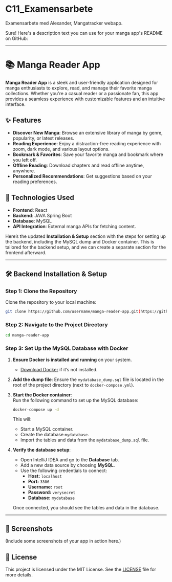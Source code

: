 # C11_Examensarbete
Examensarbete med Alexander, Mangatracker webapp.


Sure! Here's a description text you can use for your manga app's README on GitHub:

---

# 📚 Manga Reader App  

**Manga Reader App** is a sleek and user-friendly application designed for manga enthusiasts to explore, read, and manage their favorite manga collections. Whether you're a casual reader or a passionate fan, this app provides a seamless experience with customizable features and an intuitive interface.  

## ✨ Features  
- **Discover New Manga**: Browse an extensive library of manga by genre, popularity, or latest releases.  
- **Reading Experience**: Enjoy a distraction-free reading experience with zoom, dark mode, and various layout options.  
- **Bookmark & Favorites**: Save your favorite manga and bookmark where you left off.  
- **Offline Reading**: Download chapters and read offline anytime, anywhere.  
- **Personalized Recommendations**: Get suggestions based on your reading preferences.  

## 🚀 Technologies Used  
- **Frontend**: React 
- **Backend**: JAVA Spring Boot  
- **Database**: MySQL 
- **API Integration**: External manga APIs for fetching content.  

Here’s the updated **Installation & Setup** section with the steps for setting up the backend, including the MySQL dump and Docker container. This is tailored for the backend setup, and we can create a separate section for the frontend afterward.

---

## 🛠 Backend Installation & Setup  

### **Step 1: Clone the Repository**  
Clone the repository to your local machine:  
```bash  
git clone https://github.com/username/manga-reader-app.git(https://github.com/AlexanderK88/c11_examensarbete.git)  
```  

### **Step 2: Navigate to the Project Directory**  
```bash  
cd manga-reader-app  
```  

### **Step 3: Set Up the MySQL Database with Docker**  
1. **Ensure Docker is installed and running** on your system.  
   - [Download Docker](https://www.docker.com/products/docker-desktop) if it’s not installed.  

2. **Add the dump file**: Ensure the `mydatabase_dump.sql` file is located in the root of the project directory (next to `docker-compose.yml`).  

3. **Start the Docker container**:  
   Run the following command to set up the MySQL database:  
   ```bash  
   docker-compose up -d  
   ```  

   This will:
   - Start a MySQL container.
   - Create the database `mydatabase`.
   - Import the tables and data from the `mydatabase_dump.sql` file.  

4. **Verify the database setup**:  
   - Open IntelliJ IDEA and go to the **Database** tab.  
   - Add a new data source by choosing **MySQL**.  
   - Use the following credentials to connect:  
     - **Host:** `localhost`  
     - **Port:** `3306`  
     - **Username:** `root`  
     - **Password:** `verysecret`  
     - **Database:** `mydatabase`  

   Once connected, you should see the tables and data in the database.

---


## 📱 Screenshots  
(Include some screenshots of your app in action here.)

## 📜 License  
This project is licensed under the MIT License. See the [LICENSE](LICENSE) file for more details.  
